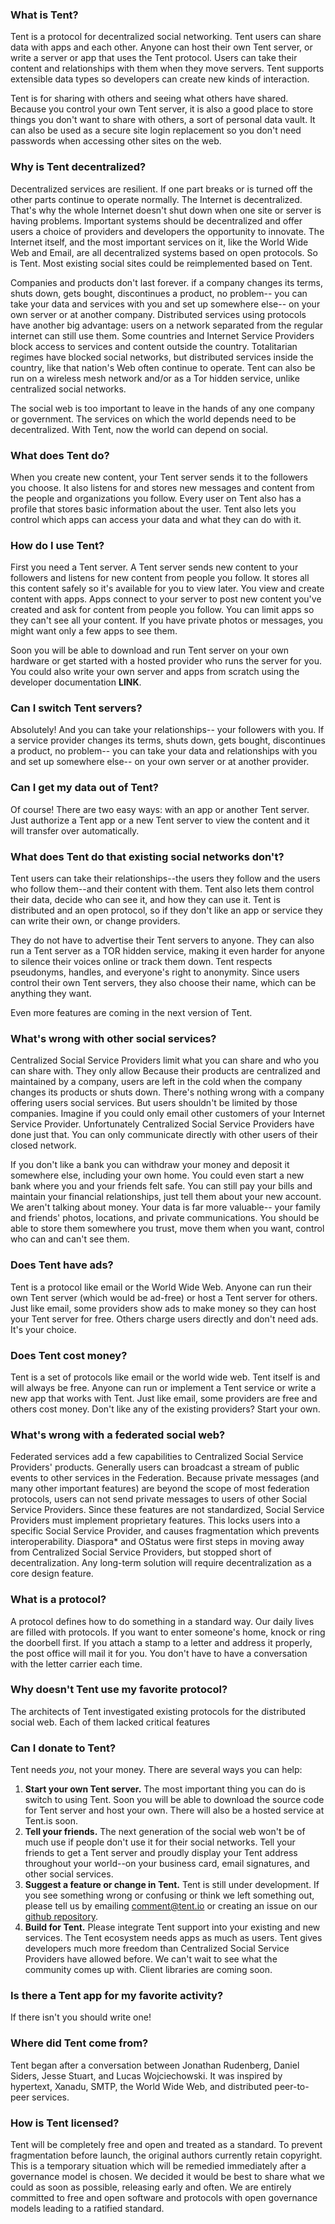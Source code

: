 ### What is Tent?

Tent is a protocol for decentralized social networking. Tent users can share data with
apps and each other. Anyone can host their own Tent server, or write a server or app
that uses the Tent protocol. Users can take their content and relationships with
them when they move servers. Tent supports extensible data types so developers can create new kinds of interaction.

Tent is for sharing with others and seeing what others have shared. Because you
control your own Tent server, it is also a good place to store things you don't
want to share with others, a sort of personal data vault. It can also be used as
a secure site login replacement so you don't need passwords when accessing other
sites on the web.


### Why is Tent decentralized?

Decentralized services are resilient. If one part breaks or is turned off the
other parts continue to operate normally. The Internet is decentralized. That's why the whole Internet doesn't
shut down when one site or server is having problems. Important systems should
be decentralized and offer users a choice of providers and developers the
opportunity to innovate. The Internet itself, and the most important services on
it, like the World Wide Web and Email, are all decentralized systems based on open
protocols. So is Tent. Most existing social sites could be reimplemented
based on Tent.

Companies and products don't last forever. if a company changes its terms, shuts
down, gets bought, discontinues a product, no problem-- you can take your data
and services with you and set up somewhere else-- on your own server or at
another company. Distributed services using protocols have another big advantage:
users on a network separated from the regular internet can still use them. Some
countries and Internet Service Providers block access to services and content
outside the country. Totalitarian regimes have blocked social networks, but
distributed services inside the country, like that nation's Web often continue to operate.
Tent can also be run on a wireless mesh network and/or as a Tor hidden service, unlike centralized social networks.

The social web is too important to leave in the hands of any one company or
government. The services on which the world depends need to be decentralized. With
Tent, now the world can depend on social.


### What does Tent do?

When you create new content, your Tent server sends it to the followers you choose. It also
listens for and stores new messages and content from the people and
organizations you follow. Every user on Tent also has a profile that stores
basic information about the user. Tent also lets you control which apps can access your data and what they can do with it.


### How do I use Tent?

First you need a Tent server. A Tent server sends new content to your followers
and listens for new content from people you follow. It stores all this content
safely so it's available for you to view later. You view and create content with
apps. Apps connect to your server to post new content you've created and ask for
content from people you follow. You can limit apps so they can't see all your
content. If you have private photos or messages, you might want only a few apps
to see them.

Soon you will be able to download and run Tent server on your own hardware or get started with
a hosted provider who runs the server for you. You could also write your own
server and apps from scratch using the developer documentation **LINK**.


### Can I switch Tent servers?

Absolutely! And you can take your relationships-- your followers with you. If
a service provider changes its terms, shuts down, gets bought, discontinues
a product, no problem-- you can take your data and relationships with you and
set up somewhere else-- on your own server or at another provider.


### Can I get my data out of Tent?

Of course! There are two easy ways: with an app or another Tent server. Just
authorize a Tent app or a new Tent server to view the content and it will
transfer over automatically.


### What does Tent do that existing social networks don't?

Tent users can take their relationships--the users they follow and the users who follow
them--and their content with them. Tent also lets them control their data, decide who
can see it, and how they can use it. Tent is distributed and an open protocol,
so if they don't like an app or service they can write their own, or change
providers.

They do not have to advertise their Tent servers to anyone. They can also run a Tent
server as a TOR hidden service, making it even harder for anyone to silence
their voices online or track them down. Tent respects pseudonyms, handles, and everyone's
right to anonymity. Since users control their own Tent servers, they also choose their
name, which can be anything they want.

Even more features are coming in the next version of Tent.


### What's wrong with other social services?

Centralized Social Service Providers limit what you can share and who
you can share with. They only allow Because their products are centralized and
maintained by a company, users are left in the cold when the company changes its
products or shuts down. There's nothing wrong with a company offering users
social services. But users shouldn't be limited by those companies. Imagine if
you could only email other customers of your Internet Service Provider.
Unfortunately Centralized Social Service Providers have done just that. You can
only communicate directly with other users of their closed network.

If you don't like a bank you can withdraw your money and deposit it somewhere
else, including your own home. You could even start a new bank where you and
your friends felt safe. You can still pay your bills and maintain your financial
relationships, just tell them about your new account. We aren't talking about
money. Your data is far more valuable-- your family and friends' photos,
locations, and private communications. You should be able to store them
somewhere you trust, move them when you want, control who can and can't see
them.


### Does Tent have ads?

Tent is a protocol like email or the World Wide Web. Anyone can run their own
Tent server (which would be ad-free) or host a Tent server for others. Just like
email, some providers show ads to make money so they can host your Tent server
for free. Others charge users directly and don't need ads. It's your choice.


### Does Tent cost money?

Tent is a set of protocols like email or the world wide web. Tent itself is and
will always be free. Anyone can run or implement a Tent service or write a new
app that works with Tent.  Just like email, some providers are free and others
cost money. Don't like any of the existing providers? Start your own.


### What's wrong with a federated social web?

Federated services add a few capabilities to Centralized Social Service
Providers' products. Generally users can broadcast a stream of public events to
other services in the Federation. Because private messages (and many other
important features) are beyond the scope of most federation protocols, users can
not send private messages to users of other Social Service Providers. Since
these features are not standardized, Social Service Providers must implement
proprietary features. This locks users into a specific Social Service Provider,
and causes fragmentation which prevents interoperability. Diaspora* and OStatus
were first steps in moving away from Centralized Social Service Providers, but
stopped short of decentralization. Any long-term solution will require
decentralization as a core design feature.


### What is a protocol?

A protocol defines how to do something in a standard way. Our daily lives are
filled with protocols. If you want to enter someone's home, knock or ring the
doorbell first. If you attach a stamp to a letter and address it properly, the
post office will mail it for you. You don't have to have a conversation with the
letter carrier each time.


### Why doesn't Tent use my favorite protocol?

The architects of Tent investigated existing protocols for the distributed
social web. Each of them lacked critical features


### Can I donate to Tent?

Tent needs *you*, not your money. There are several ways you can help:

1. **Start your own Tent server.**  The most important thing you can do is switch to
   using Tent. Soon you will be able to download the source code for Tent server and host your own.
   There will also be a hosted service at Tent.is soon.
2. **Tell your friends.**  The next generation of the social web won't be of much
   use if people don't use it for their social networks. Tell your friends to
   get a Tent server and proudly display your Tent address throughout your
   world--on your business card, email signatures, and other social services.
3. **Suggest a feature or change in Tent.**  Tent is still under development. If you
   see something wrong or confusing or think we left something out, please tell
   us by emailing comment@tent.io or creating an issue on our [github repository](https://github.com/tent/tent.io).
4. **Build for Tent.**  Please integrate Tent support into your existing and new
   services. The Tent ecosystem needs apps as much as users. Tent gives
   developers much more freedom than Centralized Social Service Providers have
   allowed before. We can't wait to see what the community comes up with. Client
   libraries are coming soon.


### Is there a Tent app for my favorite activity?

If there isn't you should write one!
   
   
### Where did Tent come from?

Tent began after a conversation between Jonathan Rudenberg, Daniel Siders, Jesse
Stuart, and Lucas Wojciechowski. It was inspired by hypertext, Xanadu, SMTP, the
World Wide Web, and distributed peer-to-peer services.

### How is Tent licensed?

Tent will be completely free and open and treated as a standard. To prevent fragmentation before launch, the original authors currently retain copyright. This is a temporary situation which will be remedied immediately after a governance model is chosen. We decided it would be best to share what we could as soon as possible, releasing early and often. We are entirely committed to free and open software and protocols with open governance models leading to a ratified standard.